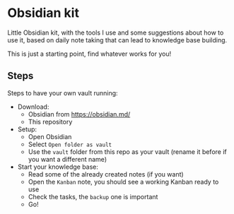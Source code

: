 # Obsidian kit

Little Obsidian kit, with the tools I use and some suggestions about how to use it, based on daily note taking that can lead to knowledge base building.

This is just a starting point, find whatever works for you!

## Steps

Steps to have your own vault running:

- Download:
	- Obsidian from https://obsidian.md/
	- This repository
- Setup:
	- Open Obsidian
	- Select `Open folder as vault`
	- Use the `vault` folder from this repo as your vault (rename it before if you want a different name)
- Start your knowledge base:
	- Read some of the already created notes (if you want)
	- Open the `Kanban` note, you should see a working Kanban ready to use
	- Check the tasks, the `backup` one is important
	- Go!
